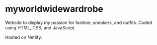 # myworldwidewardrobe
Website to display my passion for fashion, sneakers, and outfits. Coded using HTML, CSS, and JavaScript.

Hosted on Netlify.
